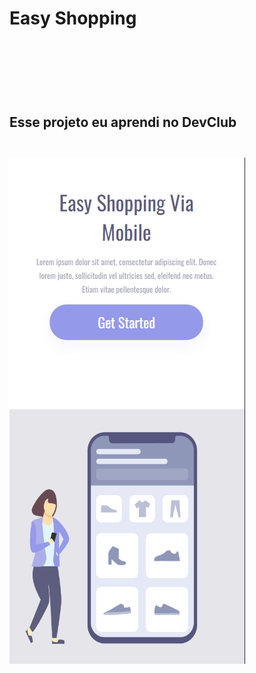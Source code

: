 <h1> Easy Shopping <h1/>
   <br>
   <br>
 <h2> Esse projeto eu aprendi no <ahref="https://rodolfomori.com.br/devclub"> DevClub <a/> <h2/>
    
   <img src="https://github.com/medeiroswrld/Easy-Shopping/blob/master/assets/celular.png?raw=true"/>
  
